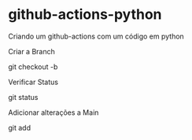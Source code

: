# github-actions-python

Criando um github-actions com um código em python

Criar a Branch

git checkout -b <nome da branch>

Verificar Status 

git status

Adicionar alterações a Main

git add <nome do arquivo modificado>

